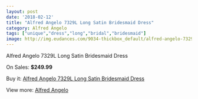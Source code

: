 ```yaml
---
layout: post
date: '2018-02-12'
title: "Alfred Angelo 7329L Long Satin Bridesmaid Dress"
category: Alfred Angelo
tags: ["unique","dress","long","bridal","bridesmaid"]
image: http://img.eudances.com/9034-thickbox_default/alfred-angelo-7329l-long-satin-bridesmaid-dress.jpg
---
```

Alfred Angelo 7329L Long Satin Bridesmaid Dress

On Sales: **$249.99**
<a href="https://www.eudances.com/en/alfred-angelo/3036-alfred-angelo-7329l-long-satin-bridesmaid-dress.html"><amp-img layout="responsive" width="600" height="600" src="//img.eudances.com/9034-thickbox_default/alfred-angelo-7329l-long-satin-bridesmaid-dress.jpg" alt="Alfred Angelo 7329L Long Satin Bridesmaid Dress 0" /></a>
<a href="https://www.eudances.com/en/alfred-angelo/3036-alfred-angelo-7329l-long-satin-bridesmaid-dress.html"><amp-img layout="responsive" width="600" height="600" src="//img.eudances.com/9035-thickbox_default/alfred-angelo-7329l-long-satin-bridesmaid-dress.jpg" alt="Alfred Angelo 7329L Long Satin Bridesmaid Dress 1" /></a>

Buy it: [Alfred Angelo 7329L Long Satin Bridesmaid Dress](https://www.eudances.com/en/alfred-angelo/3036-alfred-angelo-7329l-long-satin-bridesmaid-dress.html "Alfred Angelo 7329L Long Satin Bridesmaid Dress")

View more: [Alfred Angelo](https://www.eudances.com/en/51-alfred-angelo "Alfred Angelo")